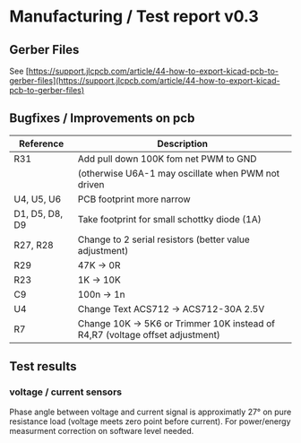 # Manufacturing / Test report v0.3


## Gerber Files

See [https://support.jlcpcb.com/article/44-how-to-export-kicad-pcb-to-gerber-files](https://support.jlcpcb.com/article/44-how-to-export-kicad-pcb-to-gerber-files)

## Bugfixes / Improvements on pcb


| Reference      | Description                                                                   |
| -------------- | ----------------------------------------------------------------------------- |
| R31            | Add pull down 100K fom net PWM to GND                                         |
|                | (otherwise U6A-1 may oscillate when PWM not driven                            |
| U4, U5, U6     | PCB footprint more narrow                                                     |
| D1, D5, D8, D9 | Take footprint for small schottky diode (1A)                                  |
| R27, R28       | Change to 2 serial resistors (better value adjustment)                        |
| R29            | 47K -> 0R                                                                     |
| R23            | 1K -> 10K                                                                     |
| C9             | 100n -> 1n                                                                    |
| U4             | Change Text ACS712 -> ACS712-30A 2.5V|66mV/A (or ACS712-20A 2.5V|100mV/A)     |
| R7             | Change 10K -> 5K6 or Trimmer 10K instead of R4,R7 (voltage offset adjustment) |


## Test results

### voltage / current sensors

Phase angle between voltage and current signal is approximatly 27° on pure resistance load (voltage meets zero point before current).
For power/energy measurment correction on software level needed.
